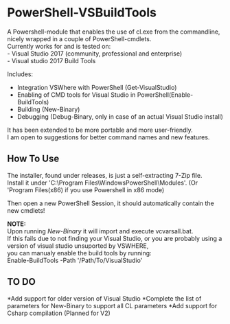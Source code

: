 PowerShell-VSBuildTools  
=======================  
A Powershell-module that enables the use of cl.exe from the commandline,  
nicely wrapped in a couple of PowerShell-cmdlets.  
Currently works for and is tested on:  
	- Visual Studio 2017 (community, professional and enterprise)  
	- Visual studio 2017 Build Tools  
  
Includes:  
 - Integration VSWhere with PowerShell (Get-VisualStudio)  
 - Enabling of CMD tools for Visual Studio in PowerShell(Enable-BuildTools)  
 - Building  (New-Binary)  
 - Debugging (Debug-Binary, only in case of an actual Visual Studio install)  
  
It has been extended to be more portable and more user-friendly.  
I am open to suggestions for better command names and new features.  
  
How To Use  
----------  
The installer, found under releases, is just a self-extracting 7-Zip file.  
Install it under 'C:\Program Files\WindowsPowerShell\Modules'. (Or 'Program Files(x86) if you use Powershell in x86 mode)  
  
Then open a new PowerShell Session, it should automatically contain the new cmdlets!  
  
**NOTE:**  
Upon running *New-Binary* it will import and execute vcvarsall.bat.  
If this fails due to not finding your Visual Studio, or you are probably using a version of visual studio unsuported by VSWHERE,  
you can manualy enable the build tools by running:  
Enable-BuildTools -Path '/Path/To/VisualStudio'  

TO DO
-----
*Add support for older version of Visual Studio
*Complete the list of parameters for New-Binary to support all CL parameters
*Add support for Csharp compilation (Planned for V2)
